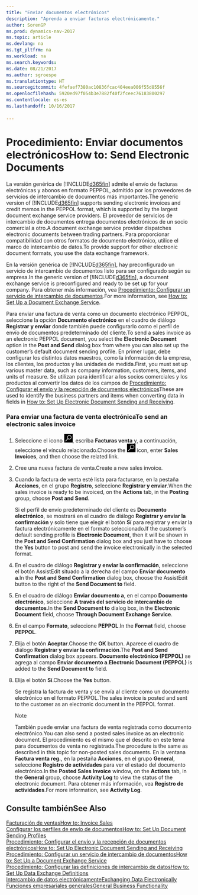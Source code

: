 ```yaml
---
title: "Enviar documentos electrónicos"
description: "Aprenda a enviar facturas electrónicamente."
author: SorenGP
ms.prod: dynamics-nav-2017
ms.topic: article
ms.devlang: na
ms.tgt_pltfrm: na
ms.workload: na
ms.search.keywords: 
ms.date: 08/21/2017
ms.author: sgroespe
ms.translationtype: HT
ms.sourcegitcommit: 4fefaef7380ac10836fcac404eea006f55d8556f
ms.openlocfilehash: 5920ed97f054b3e7882f40f2fceec76183800297
ms.contentlocale: es-es
ms.lasthandoff: 10/16/2017

---
```

# <a name="how-to-send-electronic-documents"></a><span data-ttu-id="7d2b3-103">Procedimiento: Enviar documentos electrónicos</span><span class="sxs-lookup"><span data-stu-id="7d2b3-103">How to: Send Electronic Documents</span></span>
<span data-ttu-id="7d2b3-104">La versión genérica de [!INCLUDE[d365fin](includes/d365fin_md.md)] admite el envío de facturas electrónicas y abonos en formato PEPPOL, admitido por los proveedores de servicios de intercambio de documentos más importantes.</span><span class="sxs-lookup"><span data-stu-id="7d2b3-104">The generic version of [!INCLUDE[d365fin](includes/d365fin_md.md)] supports sending electronic invoices and credit memos in the PEPPOL format, which is supported by the largest document exchange service providers.</span></span> <span data-ttu-id="7d2b3-105">El proveedor de servicios de intercambio de documentos entrega documentos electrónicos de un socio comercial a otro.</span><span class="sxs-lookup"><span data-stu-id="7d2b3-105">A document exchange service provider dispatches electronic documents between trading partners.</span></span> <span data-ttu-id="7d2b3-106">Para proporcionar compatibilidad con otros formatos de documento electrónico, utilice el marco de intercambio de datos.</span><span class="sxs-lookup"><span data-stu-id="7d2b3-106">To provide support for other electronic document formats, you use the data exchange framework.</span></span>  

 <span data-ttu-id="7d2b3-107">En la versión genérica de [!INCLUDE[d365fin](includes/d365fin_md.md)], hay preconfigurado un servicio de intercambio de documentos listo para ser configurado según su empresa.</span><span class="sxs-lookup"><span data-stu-id="7d2b3-107">In the generic version of [!INCLUDE[d365fin](includes/d365fin_md.md)], a document exchange service is preconfigured and ready to be set up for your company.</span></span> <span data-ttu-id="7d2b3-108">Para obtener más información, vea [Procedimiento: Configurar un servicio de intercambio de documentos](across-how-to-set-up-a-document-exchange-service.md).</span><span class="sxs-lookup"><span data-stu-id="7d2b3-108">For more information, see [How to: Set Up a Document Exchange Service](across-how-to-set-up-a-document-exchange-service.md).</span></span>  

 <span data-ttu-id="7d2b3-109">Para enviar una factura de venta como un documento electrónico PEPPOL, seleccione la opción **Documento electrónico** en el cuadro de diálogo **Registrar y enviar** donde también puede configurarlo como el perfil de envío de documentos predeterminado del cliente.</span><span class="sxs-lookup"><span data-stu-id="7d2b3-109">To send a sales invoice as an electronic PEPPOL document, you select the **Electronic Document** option in the **Post and Send** dialog box from where you can also set up the customer’s default document sending profile.</span></span> <span data-ttu-id="7d2b3-110">En primer lugar, debe configurar los distintos datos maestros, como la información de la empresa, los clientes, los productos y las unidades de medida.</span><span class="sxs-lookup"><span data-stu-id="7d2b3-110">First, you must set up various master data, such as company information, customers, items, and units of measure.</span></span> <span data-ttu-id="7d2b3-111">Se utilizan para identificar a los socios comerciales y los productos al convertir los datos de los campos de [Procedimiento: Configurar el envío y la recepción de documentos electrónicos](across-how-to-set-up-electronic-document-sending-and-receiving.md)</span><span class="sxs-lookup"><span data-stu-id="7d2b3-111">These are used to identify the business partners and items when converting data in fields in [How to: Set Up Electronic Document Sending and Receiving](across-how-to-set-up-electronic-document-sending-and-receiving.md).</span></span>  

### <a name="to-send-an-electronic-sales-invoice"></a><span data-ttu-id="7d2b3-112">Para enviar una factura de venta electrónica</span><span class="sxs-lookup"><span data-stu-id="7d2b3-112">To send an electronic sales invoice</span></span>  

1.  <span data-ttu-id="7d2b3-113">Seleccione el icono ![Buscar página o informe](media/ui-search/search_small.png "icono Buscar página o informe"), escriba **Facturas venta** y, a continuación, seleccione el vínculo relacionado.</span><span class="sxs-lookup"><span data-stu-id="7d2b3-113">Choose the ![Search for Page or Report](media/ui-search/search_small.png "Search for Page or Report icon") icon, enter **Sales Invoices**, and then choose the related link.</span></span>  

2.  <span data-ttu-id="7d2b3-114">Cree una nueva factura de venta.</span><span class="sxs-lookup"><span data-stu-id="7d2b3-114">Create a new sales invoice.</span></span>  

3.  <span data-ttu-id="7d2b3-115">Cuando la factura de venta esté lista para facturarse, en la pestaña **Acciones**, en el grupo **Registro**, seleccione **Registrar y enviar**.</span><span class="sxs-lookup"><span data-stu-id="7d2b3-115">When the sales invoice is ready to be invoiced, on the **Actions** tab, in the **Posting** group, choose **Post and Send**.</span></span>  

     <span data-ttu-id="7d2b3-116">Si el perfil de envío predeterminado del cliente es **Documento electrónico**, se mostrará en el cuadro de diálogo **Registrar y enviar la confirmación** y solo tiene que elegir el botón **Sí** para registrar y enviar la factura electrónicamente en el formato seleccionado.</span><span class="sxs-lookup"><span data-stu-id="7d2b3-116">If the customer’s default sending profile is **Electronic Document**, then it will be shown in the **Post and Send Confirmation** dialog box and you just have to choose the **Yes** button to post and send the invoice electronically in the selected format.</span></span>  

4.  <span data-ttu-id="7d2b3-117">En el cuadro de diálogo **Registrar y enviar la confirmación**, seleccione el botón AssistEdit situado a la derecha del campo **Enviar documento a**.</span><span class="sxs-lookup"><span data-stu-id="7d2b3-117">In the **Post and Send Confirmation** dialog box, choose the AssistEdit button to the right of the **Send Document to** field.</span></span>  

5.  <span data-ttu-id="7d2b3-118">En el cuadro de diálogo **Enviar documento a**, en el campo **Documento electrónico**, seleccione **A través del servicio de intercambio de documentos**.</span><span class="sxs-lookup"><span data-stu-id="7d2b3-118">In the **Send Document to** dialog box, in the **Electronic Document** field, choose **Through Document Exchange Service**.</span></span>  

6.  <span data-ttu-id="7d2b3-119">En el campo **Formato**, seleccione **PEPPOL**.</span><span class="sxs-lookup"><span data-stu-id="7d2b3-119">In the **Format** field, choose **PEPPOL**.</span></span>  

7.  <span data-ttu-id="7d2b3-120">Elija el botón **Aceptar**.</span><span class="sxs-lookup"><span data-stu-id="7d2b3-120">Choose the **OK** button.</span></span> <span data-ttu-id="7d2b3-121">Aparece el cuadro de diálogo **Registrar y enviar la confirmación**.</span><span class="sxs-lookup"><span data-stu-id="7d2b3-121">The **Post and Send Confirmation** dialog box appears.</span></span> <span data-ttu-id="7d2b3-122">**Documento electrónico (PEPPOL)** se agrega al campo **Enviar documento a**.</span><span class="sxs-lookup"><span data-stu-id="7d2b3-122">**Electronic Document (PEPPOL)** is added to the **Send Document to** field.</span></span>  

8.  <span data-ttu-id="7d2b3-123">Elija el botón **Sí**.</span><span class="sxs-lookup"><span data-stu-id="7d2b3-123">Choose the **Yes** button.</span></span>  

     <span data-ttu-id="7d2b3-124">Se registra la factura de venta y se envía al cliente como un documento electrónico en el formato PEPPOL.</span><span class="sxs-lookup"><span data-stu-id="7d2b3-124">The sales invoice is posted and sent to the customer as an electronic document in the PEPPOL format.</span></span>  

    > [!NOTE]  
    >  <span data-ttu-id="7d2b3-125">También puede enviar una factura de venta registrada como documento electrónico.</span><span class="sxs-lookup"><span data-stu-id="7d2b3-125">You can also send a posted sales invoice as an electronic document.</span></span> <span data-ttu-id="7d2b3-126">El procedimiento es el mismo que el descrito en este tema para documentos de venta no registrada.</span><span class="sxs-lookup"><span data-stu-id="7d2b3-126">The procedure is the same as described in this topic for non-posted sales documents.</span></span> <span data-ttu-id="7d2b3-127">En la ventana **Factura venta reg.**, en la pestaña **Acciones**, en el grupo **General**, seleccione **Registro de actividades** para ver el estado del documento electrónico.</span><span class="sxs-lookup"><span data-stu-id="7d2b3-127">In the **Posted Sales Invoice** window, on the **Actions** tab, in the **General** group, choose **Activity Log** to view the status of the electronic document.</span></span> <span data-ttu-id="7d2b3-128">Para obtener más información, vea **Registro de actividades**.</span><span class="sxs-lookup"><span data-stu-id="7d2b3-128">For more information, see **Activity Log**.</span></span>  

## <a name="see-also"></a><span data-ttu-id="7d2b3-129">Consulte también</span><span class="sxs-lookup"><span data-stu-id="7d2b3-129">See Also</span></span>  
[<span data-ttu-id="7d2b3-130">Facturación de ventas</span><span class="sxs-lookup"><span data-stu-id="7d2b3-130">How to: Invoice Sales</span></span>](sales-how-invoice-sales.md)  
[<span data-ttu-id="7d2b3-131">Configurar los perfiles de envío de documentos</span><span class="sxs-lookup"><span data-stu-id="7d2b3-131">How to: Set Up Document Sending Profiles</span></span>](sales-how-setup-document-send-profiles.md)  
[<span data-ttu-id="7d2b3-132">Procedimiento: Configurar el envío y la recepción de documentos electrónicos</span><span class="sxs-lookup"><span data-stu-id="7d2b3-132">How to: Set Up Electronic Document Sending and Receiving</span></span>](across-how-to-set-up-electronic-document-sending-and-receiving.md)  
[<span data-ttu-id="7d2b3-133">Procedimiento: Configurar un servicio de intercambio de documentos</span><span class="sxs-lookup"><span data-stu-id="7d2b3-133">How to: Set Up a Document Exchange Service</span></span>](across-how-to-set-up-a-document-exchange-service.md)  
[<span data-ttu-id="7d2b3-134">Procedimiento: Configurar las definiciones de intercambio de datos</span><span class="sxs-lookup"><span data-stu-id="7d2b3-134">How to: Set Up Data Exchange Definitions</span></span>](across-how-to-set-up-data-exchange-definitions.md)  
[<span data-ttu-id="7d2b3-135">Intercambio de datos electrónicamente</span><span class="sxs-lookup"><span data-stu-id="7d2b3-135">Exchanging Data Electronically</span></span>](across-data-exchange.md)  
[<span data-ttu-id="7d2b3-136">Funciones empresariales generales</span><span class="sxs-lookup"><span data-stu-id="7d2b3-136">General Business Functionality</span></span>](ui-across-business-areas.md)  


